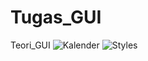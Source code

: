 # Tugas_GUI
Teori_GUI
![Kalender](https://user-images.githubusercontent.com/72422096/114343151-850c5400-9b87-11eb-9423-4e37a9730058.PNG)
![Styles](https://user-images.githubusercontent.com/72422096/114343152-863d8100-9b87-11eb-9618-362cc2984e61.PNG)
